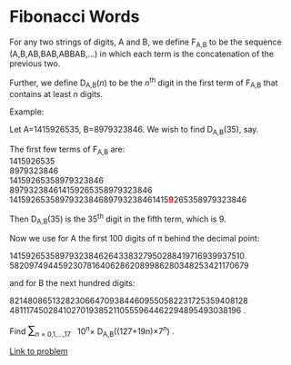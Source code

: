 # Fibonacci Words

<p>For any two strings of digits, A and B, we define F<sub>A,B</sub> to be the sequence (A,B,AB,BAB,ABBAB,...) in which each term is the concatenation of the previous two.</p>

<p>Further, we define D<sub>A,B</sub>(<var>n</var>) to be the <var>n</var><sup>th</sup> digit in the first term of F<sub>A,B</sub> that contains at least <var>n</var> digits.</p>

<p>Example:</p>

<p>Let A=1415926535, B=8979323846. We wish to find D<sub>A,B</sub>(35), say.</p>

<p>The first few terms of F<sub>A,B</sub> are:<br />
1415926535<br />
8979323846<br />
14159265358979323846<br />
897932384614159265358979323846<br />
1415926535897932384689793238461415<span style="color:#FF0000;"><b>9</b></span>265358979323846<br /></p>

<p>Then D<sub>A,B</sub>(35) is the 35<sup>th</sup> digit in the fifth term, which is 9.</p>

<p>Now we use for A the first 100 digits of π behind the decimal point:</p>
<p>14159265358979323846264338327950288419716939937510 <br />
58209749445923078164062862089986280348253421170679 </p>

<p>and for B the next hundred digits:</p>

<p>82148086513282306647093844609550582231725359408128 <br />
48111745028410270193852110555964462294895493038196 .</p>

<p>Find <span style="font-size:larger;"><span style="font-size:larger;">∑</span></span><sub><var>n</var> = 0,1,...,17</sub>   10<sup><var>n</var></sup>× D<sub>A,B</sub>((127+19<var>n</var>)×7<sup><var>n</var></sup>) .</p>



 


[Link to problem](https://projecteuler.net/problem=230)
